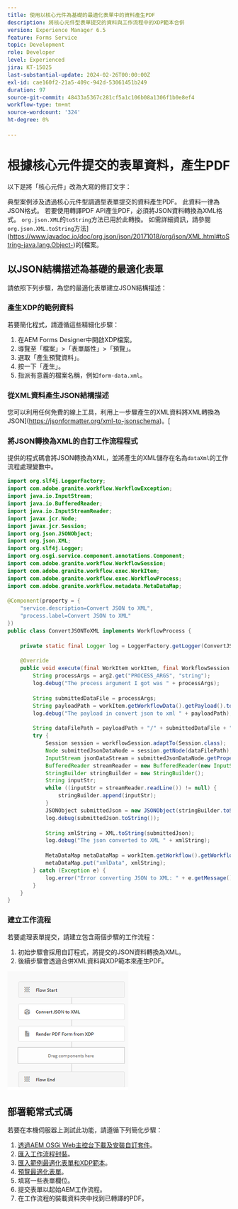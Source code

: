 ```yaml
---
title: 使用以核心元件為基礎的最適化表單中的資料產生PDF
description: 將核心元件型表單提交的資料與工作流程中的XDP範本合併
version: Experience Manager 6.5
feature: Forms Service
topic: Development
role: Developer
level: Experienced
jira: KT-15025
last-substantial-update: 2024-02-26T00:00:00Z
exl-id: cae160f2-21a5-409c-942d-53061451b249
duration: 97
source-git-commit: 48433a5367c281cf5a1c106b08a1306f1b0e8ef4
workflow-type: tm+mt
source-wordcount: '324'
ht-degree: 0%

---
```


# 根據核心元件提交的表單資料，產生PDF

以下是將「核心元件」改為大寫的修訂文字：

典型案例涉及透過核心元件型調適型表單提交的資料產生PDF。 此資料一律為JSON格式。 若要使用轉譯PDF API產生PDF，必須將JSON資料轉換為XML格式。 `org.json.XML`的`toString`方法已用於此轉換。 如需詳細資訊，請參閱`org.json.XML.toString`方法](https://www.javadoc.io/doc/org.json/json/20171018/org/json/XML.html#toString-java.lang.Object-)的[檔案。

## 以JSON結構描述為基礎的最適化表單

請依照下列步驟，為您的最適化表單建立JSON結構描述：

### 產生XDP的範例資料

若要簡化程式，請遵循這些精細化步驟：

1. 在AEM Forms Designer中開啟XDP檔案。
1. 導覽至「檔案」>「表單屬性」>「預覽」。
1. 選取「產生預覽資料」。
1. 按一下「產生」。
1. 指派有意義的檔案名稱，例如`form-data.xml`。

### 從XML資料產生JSON結構描述

您可以利用任何免費的線上工具，利用上一步驟產生的XML資料將XML轉換為JSON](https://jsonformatter.org/xml-to-jsonschema)。[

### 將JSON轉換為XML的自訂工作流程程式

提供的程式碼會將JSON轉換為XML，並將產生的XML儲存在名為`dataXml`的工作流程處理變數中。

```java
import org.slf4j.LoggerFactory;
import com.adobe.granite.workflow.WorkflowException;
import java.io.InputStream;
import java.io.BufferedReader;
import java.io.InputStreamReader;
import javax.jcr.Node;
import javax.jcr.Session;
import org.json.JSONObject;
import org.json.XML;
import org.slf4j.Logger;
import org.osgi.service.component.annotations.Component;
import com.adobe.granite.workflow.WorkflowSession;
import com.adobe.granite.workflow.exec.WorkItem;
import com.adobe.granite.workflow.exec.WorkflowProcess;
import com.adobe.granite.workflow.metadata.MetaDataMap;

@Component(property = {
    "service.description=Convert JSON to XML",
    "process.label=Convert JSON to XML"
})
public class ConvertJSONToXML implements WorkflowProcess {

    private static final Logger log = LoggerFactory.getLogger(ConvertJSONToXML.class);

    @Override
    public void execute(final WorkItem workItem, final WorkflowSession workflowSession, final MetaDataMap arg2) throws WorkflowException {
        String processArgs = arg2.get("PROCESS_ARGS", "string");
        log.debug("The process argument I got was " + processArgs);
        
        String submittedDataFile = processArgs;
        String payloadPath = workItem.getWorkflowData().getPayload().toString();
        log.debug("The payload in convert json to xml " + payloadPath);
        
        String dataFilePath = payloadPath + "/" + submittedDataFile + "/jcr:content";
        try {
            Session session = workflowSession.adaptTo(Session.class);
            Node submittedJsonDataNode = session.getNode(dataFilePath);
            InputStream jsonDataStream = submittedJsonDataNode.getProperty("jcr:data").getBinary().getStream();
            BufferedReader streamReader = new BufferedReader(new InputStreamReader(jsonDataStream, "UTF-8"));
            StringBuilder stringBuilder = new StringBuilder();
            String inputStr;
            while ((inputStr = streamReader.readLine()) != null) {
                stringBuilder.append(inputStr);
            }
            JSONObject submittedJson = new JSONObject(stringBuilder.toString());
            log.debug(submittedJson.toString());
            
            String xmlString = XML.toString(submittedJson);
            log.debug("The json converted to XML " + xmlString);
            
            MetaDataMap metaDataMap = workItem.getWorkflow().getWorkflowData().getMetaDataMap();
            metaDataMap.put("xmlData", xmlString);
        } catch (Exception e) {
            log.error("Error converting JSON to XML: " + e.getMessage(), e);
        }
    }
}
```

### 建立工作流程

若要處理表單提交，請建立包含兩個步驟的工作流程：

1. 初始步驟會採用自訂程式，將提交的JSON資料轉換為XML。
1. 後續步驟會透過合併XML資料與XDP範本來產生PDF。

![json-to-xml](assets/json-to-xml-process-step.png)


## 部署範常式式碼

若要在本機伺服器上測試此功能，請遵循下列簡化步驟：

1. [透過AEM OSGi Web主控台下載及安裝自訂套件](assets/convertJsonToXML.core-1.0.0-SNAPSHOT.jar)。
1. [匯入工作流程封裝](assets/workflow_to_render_pdf.zip)。
1. [匯入範例最適化表單和XDP範本](assets/adaptive_form_and_xdp_template.zip)。
1. [預覽最適化表單](http://localhost:4502/content/dam/formsanddocuments/f23/jcr:content?wcmmode=disabled)。
1. 填寫一些表單欄位。
1. 提交表單以起始AEM工作流程。
1. 在工作流程的裝載資料夾中找到已轉譯的PDF。
